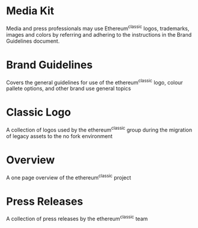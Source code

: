 # Media Kit

Media and press professionals may use Ethereum<sup>classic</sup> logos, trademarks, images and colors by referring and adhering to the instructions in the Brand Guidelines document.

# Brand Guidelines

Covers the general guidelines for use of the ethereum<sup>classic</sup> logo, colour pallete options, and other brand use general topics 


# Classic Logo

A collection of logos used by the ethereum<sup>classic</sup> group during the migration of legacy assets to the no fork environment 


# Overview

A one page overview of the ethereum<sup>classic</sup> project

# Press Releases

A collection of press releases by the ethereum<sup>classic</sup> team
